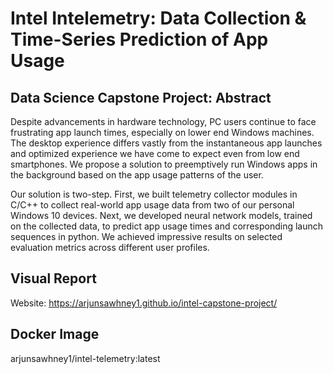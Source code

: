 # Intel Intelemetry: Data Collection & Time-Series Prediction of App Usage
## Data Science Capstone Project: Abstract
Despite advancements in hardware technology, PC users continue to face frustrating app launch times, especially on lower end Windows machines. The desktop experience differs vastly from the instantaneous app launches and optimized experience we have come to expect even from low end smartphones. We propose a solution to preemptively run Windows apps in the background based on the app usage patterns of the user. 

Our solution is two-step. First, we built telemetry collector modules in C/C++ to collect real-world app usage data from two of our personal Windows 10 devices. Next, we developed neural network models, trained on the collected data, to predict app usage times and corresponding launch sequences in python. We achieved impressive results on selected evaluation metrics across different user profiles. 

## Visual Report
Website: https://arjunsawhney1.github.io/intel-capstone-project/

## Docker Image
arjunsawhney1/intel-telemetry:latest
